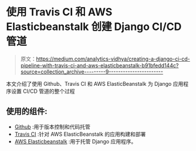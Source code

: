 # 使用 Travis CI 和 AWS Elasticbeanstalk 创建 Django CI/CD 管道

> 原文：<https://medium.com/analytics-vidhya/creating-a-django-ci-cd-pipeline-with-travis-ci-and-aws-elasticbeanstalk-b91bfedd144c?source=collection_archive---------9----------------------->

本文介绍了使用 Github、Travis CI 和 AWS ElasticBeanstalk 为 Django 应用程序设置 CI/CD 管道的整个过程

## 使用的组件:

*   [Github](https://github.com/) :用于版本控制和代码托管
*   [Travis CI](https://travis-ci.org/) :针对 AWS ElasticBeanstalk 的应用构建和部署
*   [AWS Elasticbeanstalk](https://aws.amazon.com/elasticbeanstalk/) :用于托管 Django 应用程序。